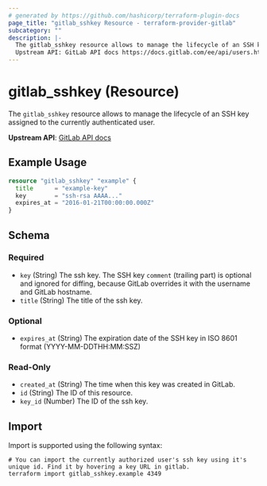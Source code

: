 ```yaml
---
# generated by https://github.com/hashicorp/terraform-plugin-docs
page_title: "gitlab_sshkey Resource - terraform-provider-gitlab"
subcategory: ""
description: |-
  The gitlab_sshkey resource allows to manage the lifecycle of an SSH key assigned to the currently authenticated user.
  Upstream API: GitLab API docs https://docs.gitlab.com/ee/api/users.html#single-ssh-key
---
```


# gitlab_sshkey (Resource)

The `gitlab_sshkey` resource allows to manage the lifecycle of an SSH key assigned to the currently authenticated user.

**Upstream API**: [GitLab API docs](https://docs.gitlab.com/ee/api/users.html#single-ssh-key)

## Example Usage

```terraform
resource "gitlab_sshkey" "example" {
  title      = "example-key"
  key        = "ssh-rsa AAAA..."
  expires_at = "2016-01-21T00:00:00.000Z"
}
```

<!-- schema generated by tfplugindocs -->
## Schema

### Required

- `key` (String) The ssh key. The SSH key `comment` (trailing part) is optional and ignored for diffing, because GitLab overrides it with the username and GitLab hostname.
- `title` (String) The title of the ssh key.

### Optional

- `expires_at` (String) The expiration date of the SSH key in ISO 8601 format (YYYY-MM-DDTHH:MM:SSZ)

### Read-Only

- `created_at` (String) The time when this key was created in GitLab.
- `id` (String) The ID of this resource.
- `key_id` (Number) The ID of the ssh key.

## Import

Import is supported using the following syntax:

```shell
# You can import the currently authorized user's ssh key using it's unique id. Find it by hovering a key URL in gitlab.
terraform import gitlab_sshkey.example 4349
```
